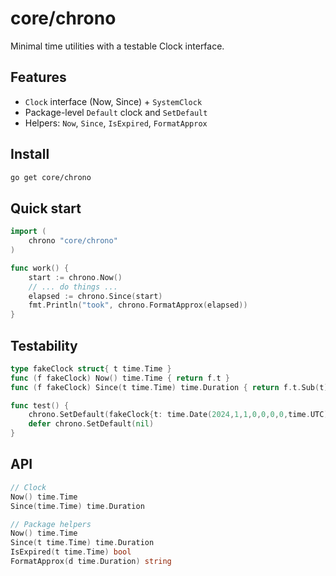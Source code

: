 # core/chrono

Minimal time utilities with a testable Clock interface.

## Features
- `Clock` interface (Now, Since) + `SystemClock`
- Package-level `Default` clock and `SetDefault`
- Helpers: `Now`, `Since`, `IsExpired`, `FormatApprox`

## Install
```bash
go get core/chrono
```

## Quick start
```go
import (
	chrono "core/chrono"
)

func work() {
	start := chrono.Now()
	// ... do things ...
	elapsed := chrono.Since(start)
	fmt.Println("took", chrono.FormatApprox(elapsed))
}
```

## Testability
```go
type fakeClock struct{ t time.Time }
func (f fakeClock) Now() time.Time { return f.t }
func (f fakeClock) Since(t time.Time) time.Duration { return f.t.Sub(t) }

func test() {
	chrono.SetDefault(fakeClock{t: time.Date(2024,1,1,0,0,0,0,time.UTC)})
	defer chrono.SetDefault(nil)
}
```

## API
```go
// Clock
Now() time.Time
Since(time.Time) time.Duration

// Package helpers
Now() time.Time
Since(t time.Time) time.Duration
IsExpired(t time.Time) bool
FormatApprox(d time.Duration) string
``` 